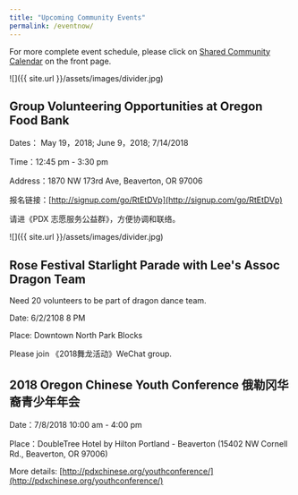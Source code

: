```yaml
---
title: "Upcoming Community Events"
permalink: /eventnow/
---
```


For more complete event schedule, please click on [Shared Community Calendar](http://pdxchinese.org/events/) on the front page.

![]({{ site.url }}/assets/images/divider.jpg)

## Group Volunteering Opportunities at Oregon Food Bank

Dates： May 19，2018; June 9，2018; 7/14/2018

Time：12:45 pm - 3:30 pm

Address：1870 NW 173rd Ave, Beaverton, OR 97006

报名链接：[http://signup.com/go/RtEtDVp](http://signup.com/go/RtEtDVp)

请进《PDX 志愿服务公益群》，方便协调和联络。

![]({{ site.url }}/assets/images/divider.jpg)

## Rose Festival Starlight Parade with Lee's Assoc Dragon Team

Need 20 volunteers to be part of dragon dance team.

Date: 6/2/2108 8 PM

Place: Downtown North Park Blocks

Please join 《2018舞龙活动》WeChat group.

## 2018 Oregon Chinese Youth Conference 俄勒冈华裔青少年年会

Date：7/8/2018 10:00 am - 4:00 pm

Place：DoubleTree Hotel by Hilton Portland - Beaverton (15402 NW Cornell Rd., Beaverton, OR 97006)

More details: [http://pdxchinese.org/youthconference/](http://pdxchinese.org/youthconference/)
